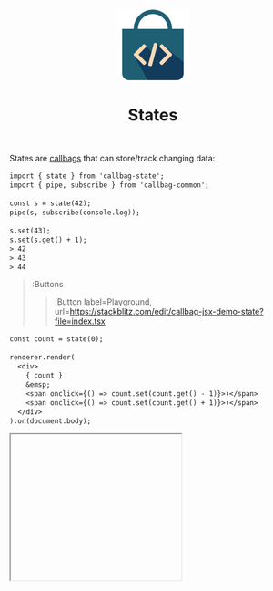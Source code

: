 <div align="center">
  <img src="/docs/assets/callbag-jsx.svg" width="128px"/>
  <h1>States</h1>
</div>

<br>

States are [callbags](/reactivity/callbags) that can store/track changing data:

```tsx | --term ​
import { state } from 'callbag-state';
import { pipe, subscribe } from 'callbag-common';

const s = state(42);
pipe(s, subscribe(console.log));

s.set(43);
s.set(s.get() + 1);
> 42
> 43
> 44
```

> :Buttons
> > :Button label=Playground, url=https://stackblitz.com/edit/callbag-jsx-demo-state?file=index.tsx

```tsx
const count = state(0);

renderer.render(
  <div>
    { count }
    &emsp;
    <span onclick={() => count.set(count.get() - 1)}>⬇️</span>
    <span onclick={() => count.set(count.get() + 1)}>⬆️</span>
  </div>
).on(document.body);
```

<iframe height="256" deferred-src="https://callbag-jsx-demo-state-2.stackblitz.io/"/>

> :Buttons
> > :Button label=Playground, url=https://stackblitz.com/edit/callbag-jsx-demo-state-2

👉 You can use `.get()` method on any state to get its current value:
```tsx
console.log(s.get());
```

> ⚠️ **IMPORTANT** ⚠️
>
> Don't change state objects without changing references:
> ```ts
> const s = state([1, 2, 3, 4]);
>
> // 🚫 WRONG:
> /*~warn~*/s.get().push(5);/*~warn~*/              // --> no updates
>
> // ✅ CORRECT:
> s.set(s.get().concat([5]));
>
> // ✅ CORRECT:
> s.set([...s.get(), 5]);
>
> // ✅😎 CORRECT & COOL:
> s.sub(s.get().length).set(5); // @see [Substates](#substates)
> ```

<br>

---

<br>

## Substates

When you store objects or arrays inside a state, you can get state objects corresponding
to specific properties/indexes using the `.sub()` method:

```tsx
const dude = state({
  name: 'John',
  age: 32,
  interests: [
    'programming',
    'painting',
  ]
});

renderer.render(
  <>
    Name:
    <input type='text' _state={dude.sub('name')}/>

    Age:
    <input type='number' _state={dude.sub('age')}/>

    Interests:
    <input type='text' _state={dude.sub('interests').sub(0)}/>
    <input type='text' _state={dude.sub('interests').sub(1)}/>

    <pre>{expr($ => JSON.stringify($(dude), null, 4))}</pre>
  </>
).on(document.body);
```

<iframe height="256" deferred-src="https://callbag-jsx-demo-substate.stackblitz.io/"/>

> :Buttons
> > :Button label=Playground, url=https://stackblitz.com/edit/callbag-jsx-demo-substate

<br>

> [local_library](:Icon) **FURTHER READING**
>
> States are directly exported from [callbag-state](https://github.com/loreanvictor/callbag-state),
> with special integrations with inputs and lists. Checkout [docs of that library](https://github.com/loreanvictor/callbag-state)
> for more information.

<br><br>

> :ToCPrevNext

<br><br>

<div align="center">
  <img src="/docs/assets/callbag.svg" width="256px"/>
</div>